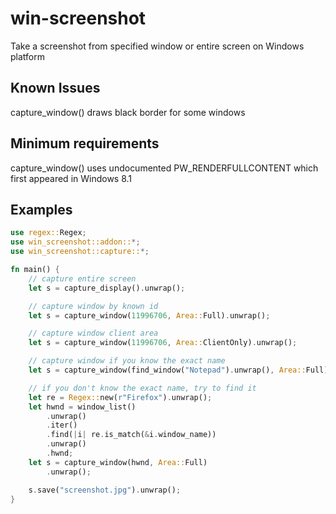 # win-screenshot
Take a screenshot from specified window or entire screen on Windows platform

## Known Issues
capture_window() draws black border for some windows

## Minimum requirements
capture_window() uses undocumented PW_RENDERFULLCONTENT which first appeared in Windows 8.1

## Examples
```rust
use regex::Regex;
use win_screenshot::addon::*;
use win_screenshot::capture::*;

fn main() {
    // capture entire screen
    let s = capture_display().unwrap();

    // capture window by known id
    let s = capture_window(11996706, Area::Full).unwrap();

    // capture window client area
    let s = capture_window(11996706, Area::ClientOnly).unwrap();

    // capture window if you know the exact name
    let s = capture_window(find_window("Notepad").unwrap(), Area::Full).unwrap();

    // if you don't know the exact name, try to find it
    let re = Regex::new(r"Firefox").unwrap();
    let hwnd = window_list()
        .unwrap()
        .iter()
        .find(|i| re.is_match(&i.window_name))
        .unwrap()
        .hwnd;
    let s = capture_window(hwnd, Area::Full)
        .unwrap();

    s.save("screenshot.jpg").unwrap();
}

```